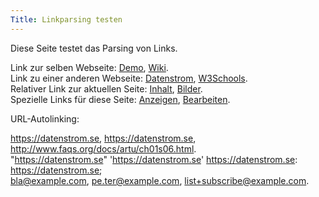 ```yaml
---
Title: Linkparsing testen
---
```

Diese Seite testet das Parsing von Links.

Link zur selben Webseite: [Demo](/de/), [Wiki](/de/features/wiki/).  
Link zu einer anderen Webseite: [Datenstrom](https://datenstrom.se), [W3Schools](https://www.w3schools.com).  
Relativer Link zur aktuellen Seite: [Inhalt](api-content-files), [Bilder](image-parsing).  
Spezielle Links für diese Seite: [Anzeigen](@pageread), [Bearbeiten](@pageedit).

URL-Autolinking:

https://datenstrom.se, https://datenstrom.se, http://www.faqs.org/docs/artu/ch01s06.html.  
"https://datenstrom.se" 'https://datenstrom.se' https://datenstrom.se: https://datenstrom.se;  
bla@example.com, pe.ter@example.com, list+subscribe@example.com.  
